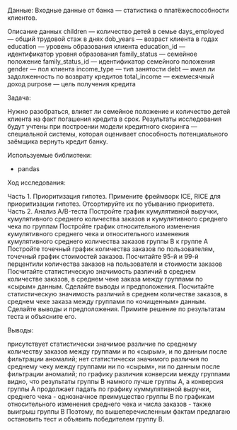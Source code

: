 Данные:
Входные данные от банка — статистика о платёжеспособности клиентов.

Описание данных
children — количество детей в семье
days_employed — общий трудовой стаж в днях
dob_years — возраст клиента в годах
education — уровень образования клиента
education_id — идентификатор уровня образования
family_status — семейное положение
family_status_id — идентификатор семейного положения
gender — пол клиента
income_type — тип занятости
debt — имел ли задолженность по возврату кредитов
total_income — ежемесячный доход
purpose — цель получения кредита

Задача:
    
Нужно разобраться, влияет ли семейное положение и количество детей клиента на факт погашения кредита в срок.
Результаты исследования будут учтены при построении модели кредитного скоринга — специальной системы, которая оценивает способность потенциального заёмщика вернуть кредит банку.

Используемые библиотеки:

- pandas

Ход исследования:

Часть 1. Приоритизация гипотез.
Примените фреймворк ICE, RICE для приоритизации гипотез. Отсортируйте их по убыванию приоритета.
Часть 2. Анализ A/B-теста
Постройте график кумулятивной выручки, кумулятивного среднего количества заказов и кумулятивного среднего чека по группам
Постройте график относительного изменения кумулятивного среднего чека и относительного изменения кумулятивного среднего количества заказов группы B к группе A
Постройте точечный график количества заказов по пользователям, точечный график стоимостей заказов.
Посчитайте 95-й и 99-й перцентили количества заказов на пользователя и стоимости заказов
Посчитайте статистическую значимость различий в среднем количестве заказов, в среднем чеке заказа между группами по «сырым» данным. Сделайте выводы и предположения.
Посчитайте статистическую значимость различий в среднем количестве заказов, в среднем чеке заказа между группами по «очищенным» данным. Сделайте выводы и предположения.
Примите решение по результатам теста и объясните его.

Выводы:

присутствует статистически значимое различие по среднему количеству заказов между группами и по «сырым», и по данным после фильтрации аномалий;
нет статистически значимого различия по среднему чеку между группами ни по «сырым», ни по данным после фильтрации аномалий;
по графику различия конверсии между группами видно, что результаты группы B намного лучше группы A, а конверсия группы А продолжает падать
по графику куммулятивной выручки, среднего чека - однозначное преимущество группы В
по графикам относительного изменения среднего чека и числа заказов - также выигрыш группы В
Поэтому, по вышеперечисленным фактам предлагаю остановить тест и объявить победителем группу В.

